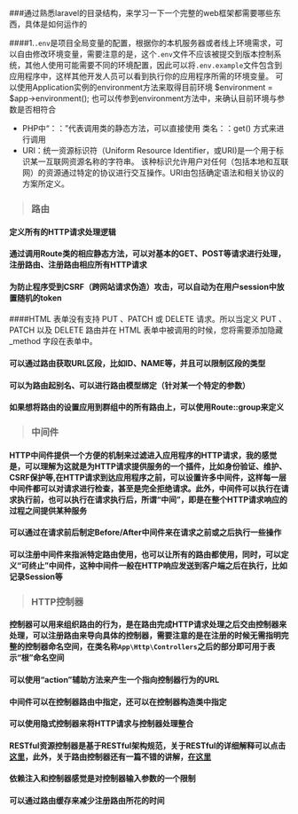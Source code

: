 ###通过熟悉laravel的目录结构，来学习一下一个完整的web框架都需要哪些东西，具体是如何运作的


####1.`.env`是项目全局变量的配置，根据你的本机服务器或者线上环境需求，可以自由修改环境变量，需要注意的是，这个`.env`文件不应该被提交到版本控制系统，其他人使用可能需要不同的环境配置，因此可以将`.env.example`文件包含到应用程序中，这样其他开发人员可以看到执行你的应用程序所需的环境变量。
	可以使用Application实例的environment方法来取得目前环境
	$environment = $app->environment();
	也可以传参到environment方法中，来确认目前环境与参数是否相符合

* PHP中“：：”代表调用类的静态方法，可以直接使用 类名：：get() 方式来进行调用 
* URI：统一资源标识符（Uniform Resource Identifier，或URI)是一个用于标识某一互联网资源名称的字符串。 该种标识允许用户对任何（包括本地和互联网）的资源通过特定的协议进行交互操作。URI由包括确定语法和相关协议的方案所定义。


> ### 路由

#### 定义所有的HTTP请求处理逻辑
#### 通过调用Route类的相应静态方法，可以对基本的GET、POST等请求进行处理，注册路由、注册路由相应所有HTTP请求
#### 为防止程序受到CSRF（跨网站请求伪造）攻击，可以自动为在用户session中放置随机的token
####HTML 表单没有支持 PUT 、PATCH 或 DELETE 请求。所以当定义 PUT 、PATCH 以及 DELETE 路由并在 HTML 表单中被调用的时候，您将需要添加隐藏 _method 字段在表单中。
#### 可以通过路由获取URL区段，比如ID、NAME等，并且可以限制区段的类型
#### 可以为路由起别名、可以进行路由模型绑定（针对某一个特定的参数）
#### 如果想将路由的设置应用到群组中的所有路由上，可以使用Route::group来定义


> ### 中间件

#### HTTP中间件提供一个方便的机制来过滤进入应用程序的HTTP请求，我的感觉是，可以理解为这就是为HTTP请求提供服务的一个插件，比如身份验证、维护、CSRF保护等,在HTTP请求到达应用程序之前，可以设置许多中间件，这样每一层中间件都可以对请求进行检查，甚至是完全拒绝请求。此外，中间件可以执行在请求执行前，也可以执行在请求执行后，所谓“中间”，即是在整个HTTP请求响应的过程之间提供某种服务
#### 可以通过在请求前后制定Before/After中间件来在请求之前或之后执行一些操作
#### 可以注册中间件来指派特定路由使用，也可以让所有的路由都使用，同时，可以定义“可终止”中间件，这种中间件一般在HTTP响应发送到客户端之后在执行，比如记录Session等


> ### HTTP控制器

#### 控制器可以用来组织路由的行为，是在路由完成HTTP请求处理之后交由控制器来处理，可以注册路由来导向具体的控制器，需要注意的是在注册的时候无需指明完整的控制器命名空间，在类名称`App\Http\Controllers`之后的部分即可用于表示“根”命名空间
#### 可以使用“action”辅助方法来产生一个指向控制器行为的URL
#### 中间件可以在控制器路由中指定，还可以在控制器构造类中指定
#### 可以使用隐式控制器来将HTTP请求与控制器处理整合
#### RESTful资源控制器是基于RESTful架构规范，关于RESTful的详细解释可以点击[这里](http://www.ruanyifeng.com/blog/2011/09/restful.html)，此外，关于路由控制器还有一篇不错的讲解，[在这里](https://phphub.org/topics/688)
#### 依赖注入和控制器感觉是对控制器输入参数的一个限制
#### 可以通过路由缓存来减少注册路由所花的时间